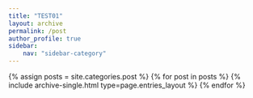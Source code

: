 ```yaml
---
title: "TEST01"
layout: archive
permalink: /post
author_profile: true
sidebar:
    nav: "sidebar-category"
---
```


{% assign posts = site.categories.post %}
{% for post in posts %} {% include archive-single.html type=page.entries_layout %} {% endfor %}